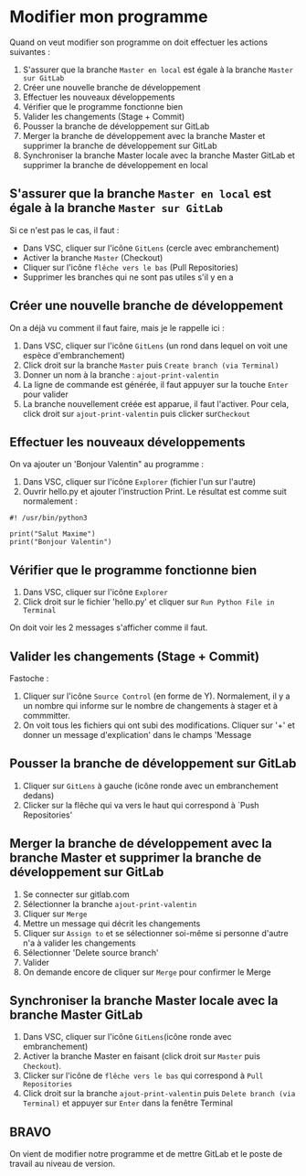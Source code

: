 # Modifier mon programme
Quand on veut modifier son programme on doit effectuer les actions suivantes :
1. S'assurer que la branche `Master en local` est égale à la branche `Master sur GitLab`
2. Créer une nouvelle branche de développement
3. Effectuer les nouveaux développements
4. Vérifier que le programme fonctionne bien
5. Valider les changements (Stage + Commit) 
6. Pousser la branche de développement sur GitLab
7. Merger la branche de développement avec la branche Master et supprimer la branche de développement sur GitLab
8. Synchroniser la branche Master locale avec la branche Master GitLab et supprimer la branche de développement en local

## S'assurer que la branche `Master en local` est égale à la branche `Master sur GitLab`
Si ce n'est pas le cas, il faut :
- Dans VSC, cliquer sur l'icône `GitLens` (cercle avec embranchement)
- Activer la branche `Master` (Checkout)
- Cliquer sur l'icône `flêche vers le bas` (Pull Repositories)
- Supprimer les branches qui ne sont pas utiles s'il y en a

## Créer une nouvelle branche de développement
On a déjà vu comment il faut faire, mais je le rappelle ici : 
1. Dans VSC, cliquer sur l'icône `GitLens` (un rond dans lequel on voit une espèce d'embranchement)
2. Click droit sur la branche `Master` puis `Create branch (via Terminal)`
3. Donner un nom à la branche : `ajout-print-valentin`
4. La ligne de commande est générée, il faut appuyer sur la touche `Enter` pour valider
5. La branche nouvellement créée est apparue, il faut l'activer. Pour cela, click droit sur `ajout-print-valentin` puis clicker sur`Checkout`

## Effectuer les nouveaux développements
On va ajouter un 'Bonjour Valentin" au programme :
1. Dans VSC, cliquer sur l'icône `Explorer` (fichier l'un sur l'autre)
2. Ouvrir hello.py et ajouter l'instruction Print. Le résultat est comme suit normalement : 
```shell
#! /usr/bin/python3

print("Salut Maxime")
print("Bonjour Valentin")
```
## Vérifier que le programme fonctionne bien
1. Dans VSC, cliquer sur l'icône `Explorer`
2. Click droit sur le fichier 'hello.py' et cliquer sur `Run Python File in Terminal`

On doit voir les 2 messages s'afficher comme il faut. 

## Valider les changements (Stage + Commit) 
Fastoche :
1. Cliquer sur l'icône `Source Control` (en forme de Y). Normalement, il y a un nombre qui informe sur le nombre de changements à stager et à commmitter.
2. On voit tous les fichiers qui ont subi des modifications. Cliquer sur '+'  et donner un message d'explication' dans le champs 'Message 

## Pousser la branche de développement sur GitLab
1. Cliquer sur `GitLens` à gauche (icône ronde avec un embranchement dedans)
2. Clicker sur la flêche qui va vers le haut qui correspond à `Push Repositories'

## Merger la branche de développement avec la branche Master et supprimer la branche de développement sur GitLab
1. Se connecter sur gitlab.com
2. Sélectionner la branche `ajout-print-valentin`
3. Cliquer sur `Merge`
4. Mettre un message qui décrit les changements
5. Cliquer sur `Assign to` et se sélectionner soi-même si personne d'autre n'a à valider les changements
6. Sélectionner 'Delete source branch'
7. Valider
8. On demande encore de cliquer sur `Merge` pour confirmer le Merge

## Synchroniser la branche Master locale avec la branche Master GitLab
1. Dans VSC, cliquer sur l'icône `GitLens`(icône ronde avec embranchement)
2. Activer la branche Master en faisant (click droit sur `Master` puis `Checkout`). 
3. Clicker sur l'icône de `flêche vers le bas` qui correspond à `Pull Repositories`
4. Click droit sur la branche `ajout-print-valentin` puis `Delete branch (via Terminal)` et appuyer sur `Enter` dans la fenêtre Terminal

## BRAVO
On vient de modifier notre programme et de mettre GitLab et le poste de travail au niveau de version. 


